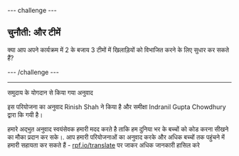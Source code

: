 --- challenge ---

## चुनौती: और टीमें

क्या आप अपने कार्यक्रम में 2 के बजाय 3 टीमों में खिलाड़ियों को विभाजित करने के लिए सुधार कर सकते हैं?

--- /challenge ---


***
समुदाय के योगदान से किया गया अनुवाद

इस परियोजना का अनुवाद Rinish Shah ने किया है और समीक्षा Indranil Gupta Chowdhury द्वारा कि गयी  है।

हमारे अद्भुत अनुवाद स्वयंसेवक हमारी मदद करते है ताकि हम दुनिया भर के बच्चों को कोड करना सीखने का मौका प्रदान कर सके।. आप हमारी परियोजनाओं का अनुवाद करके और अधिक बच्चों तक पहुंचने में हमारी सहायता कर सकते हैं - [rpf.io/translate](https://rpf.io/translate) पर जाकर अधिक जानकारी हासिल करे
